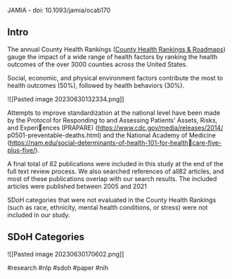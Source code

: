 JAMIA - doi: 10.1093/jamia/ocab170

## Intro 
The annual County Health Rankings ([County Health Rankings & Roadmaps](https://www.countyhealthrankings.org/)) gauge the impact of a wide range of health factors by ranking the health outcomes of the over 3000 counties across the United States.

Social, economic, and physical environment factors contribute the most to health outcomes (50%), followed by health behaviors (30%). 

![[Pasted image 20230630132334.png]]

Attempts to improve standardization at the national level have been made by the Protocol for Responding to and Assessing Patients’ Assets, Risks, and Experiences (PRAPARE) (https://www.cdc.gov/media/releases/2014/ p0501-preventable-deaths.html) and the National Academy of Medicine (https://nam.edu/social-determinants-of-health-101-for-healthcare-five-plus-five/).

A final total of 82 publications were included in this study at the end of the full text review process. We also searched references of all82 articles, and most of these publications overlap with our search results. The included articles were published between 2005 and 2021

SDoH categories that were not evaluated in the County Health Rankings (such as race, ethnicity, mental health conditions, or stress) were not included in our study.

## SDoH Categories

![[Pasted image 20230630170602.png]]


#research
#nlp
#sdoh
#paper
#nih
